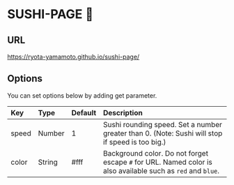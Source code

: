 # SUSHI-PAGE 🍣

## URL

https://ryota-yamamoto.github.io/sushi-page/

## Options

You can set options below by adding get parameter.

|    Key     |     Type  |  Default  | Description |
|:-----------|:----------|:----------|:------------|
| speed      | Number    | 1         | Sushi rounding speed. Set a number greater than 0. (Note: Sushi will stop if speed is too big.)|
| color      | String    | #fff      | Background color. Do not forget escape `#` for URL. Named color is also available such as `red` and `blue`. |

